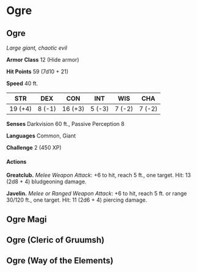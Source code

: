 # Ogre


## Ogre
*Large giant, chaotic evil*

**Armor Class** 12 (Hide armor)

**Hit Points** 59 (7d10 + 21)

**Speed** 40 ft.

**STR**|**DEX**|**CON**|**INT**|**WIS**|**CHA**
-------|-------|-------|-------|-------|-------
19 (+4)|8 (-1) |16 (+3)|5 (-3) |7 (-2) |7 (-2)

**Senses** Darkvision 60 ft., Passive Perception 8

**Languages** Common, Giant

**Challenge** 2 (450 XP)

#### Actions
**Greatclub.** *Melee Weapon Attack*: +6 to hit, reach 5 ft., one target. Hit: 13 (2d8 + 4) bludgeoning damage.

**Javelin.** *Melee or Ranged Weapon Attack*: +6 to hit, reach 5 ft. or range 30/120 ft., one target. Hit: 11 (2d6 + 4) piercing damage.



## Ogre Magi



## Ogre (Cleric of Gruumsh)



## Ogre (Way of the Elements)



